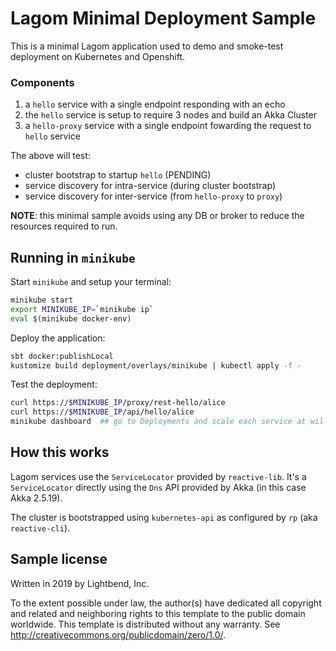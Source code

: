 # Lagom Minimal Deployment Sample

This is a minimal Lagom application used to demo and smoke-test deployment on Kubernetes and Openshift.

### Components

1. a `hello` service with a single endpoint responding with an echo
1. the `hello` service is setup to require 3 nodes and build an Akka Cluster
1. a `hello-proxy` service with a single endpoint fowarding the request to `hello` service

The above will test:

* cluster bootstrap to startup `hello` (PENDING)
* service discovery for intra-service (during cluster bootstrap)
* service discovery for inter-service (from `hello-proxy` to `proxy`)

**NOTE**: this minimal sample avoids using any DB or broker to reduce the resources required to run. 

## Running in `minikube`

Start `minikube` and setup your terminal:

```bash
minikube start
export MINIKUBE_IP=`minikube ip`
eval $(minikube docker-env)
```

Deploy the application: 

```bash
sbt docker:publishLocal
kustomize build deployment/overlays/minikube | kubectl apply -f - 
```

Test the deployment:

```bash
curl https://$MINIKUBE_IP/proxy/rest-hello/alice
curl https://$MINIKUBE_IP/api/hello/alice
minikube dashboard  ## go to Deployments and scale each service at will
```

## How this works

Lagom services use the `ServiceLocator` provided by `reactive-lib`. It's a `ServiceLocator` directly using the `Dns` API provided by Akka (in this case Akka 2.5.19).

The cluster is bootstrapped using `kubernetes-api` as configured by `rp` (aka `reactive-cli`).  

## Sample license

Written in 2019 by Lightbend, Inc.

To the extent possible under law, the author(s) have dedicated all copyright and related
and neighboring rights to this template to the public domain worldwide.
This template is distributed without any warranty. See <http://creativecommons.org/publicdomain/zero/1.0/>.
